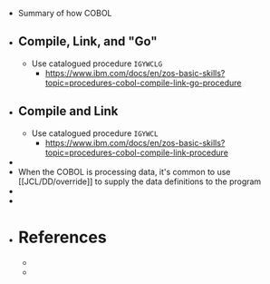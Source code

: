 - Summary of how COBOL
- ## Compile, Link, and "Go"
	- Use catalogued procedure `IGYWCLG`
		- https://www.ibm.com/docs/en/zos-basic-skills?topic=procedures-cobol-compile-link-go-procedure
- ## Compile and Link
	- Use catalogued procedure `IGYWCL`
		- https://www.ibm.com/docs/en/zos-basic-skills?topic=procedures-cobol-compile-link-procedure
-
- When the COBOL is processing data, it's common to use [[JCL/DD/override]] to supply the data definitions to the program
-
-
- # References
	-
	-
